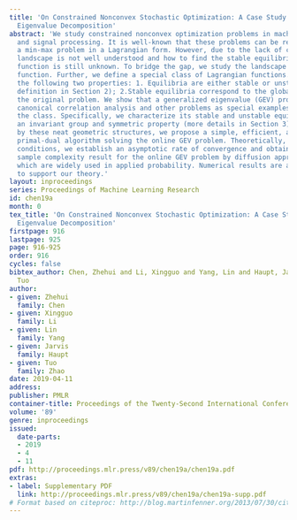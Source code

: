 ```yaml
---
title: 'On Constrained Nonconvex Stochastic Optimization: A Case Study for Generalized
  Eigenvalue Decomposition'
abstract: 'We study constrained nonconvex optimization problems in machine learning
  and signal processing. It is well-known that these problems can be rewritten to
  a min-max problem in a Lagrangian form. However, due to the lack of convexity, their
  landscape is not well understood and how to find the stable equilibria of the Lagrangian
  function is still unknown. To bridge the gap, we study the landscape of the Lagrangian
  function. Further, we define a special class of Lagrangian functions. They enjoy
  the following two properties: 1. Equilibria are either stable or unstable (Formal
  definition in Section 2); 2.Stable equilibria correspond to the global optima of
  the original problem. We show that a generalized eigenvalue (GEV) problem, including
  canonical correlation analysis and other problems as special examples, belongs to
  the class. Specifically, we characterize its stable and unstable equilibria by leveraging
  an invariant group and symmetric property (more details in Section 3). Motivated
  by these neat geometric structures, we propose a simple, efficient, and stochastic
  primal-dual algorithm solving the online GEV problem. Theoretically, under sufficient
  conditions, we establish an asymptotic rate of convergence and obtain the first
  sample complexity result for the online GEV problem by diffusion approximations,
  which are widely used in applied probability. Numerical results are also provided
  to support our theory.'
layout: inproceedings
series: Proceedings of Machine Learning Research
id: chen19a
month: 0
tex_title: 'On Constrained Nonconvex Stochastic Optimization: A Case Study for Generalized
  Eigenvalue Decomposition'
firstpage: 916
lastpage: 925
page: 916-925
order: 916
cycles: false
bibtex_author: Chen, Zhehui and Li, Xingguo and Yang, Lin and Haupt, Jarvis and Zhao,
  Tuo
author:
- given: Zhehui
  family: Chen
- given: Xingguo
  family: Li
- given: Lin
  family: Yang
- given: Jarvis
  family: Haupt
- given: Tuo
  family: Zhao
date: 2019-04-11
address: 
publisher: PMLR
container-title: Proceedings of the Twenty-Second International Conference on Artificial Intelligence and Statistics
volume: '89'
genre: inproceedings
issued:
  date-parts:
  - 2019
  - 4
  - 11
pdf: http://proceedings.mlr.press/v89/chen19a/chen19a.pdf
extras:
- label: Supplementary PDF
  link: http://proceedings.mlr.press/v89/chen19a/chen19a-supp.pdf
# Format based on citeproc: http://blog.martinfenner.org/2013/07/30/citeproc-yaml-for-bibliographies/
---
```

